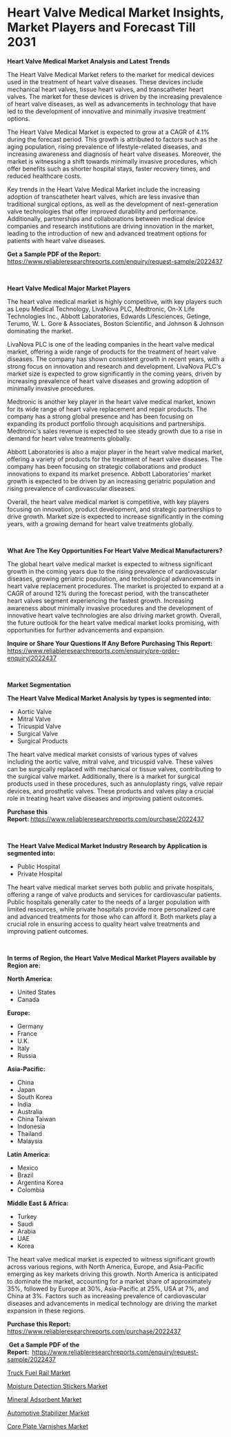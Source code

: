 <p><h1>Heart Valve Medical Market Insights, Market Players and Forecast Till 2031</h1></p><p><strong>Heart Valve Medical Market Analysis and Latest Trends</strong></p>
<p><p>The Heart Valve Medical Market refers to the market for medical devices used in the treatment of heart valve diseases. These devices include mechanical heart valves, tissue heart valves, and transcatheter heart valves. The market for these devices is driven by the increasing prevalence of heart valve diseases, as well as advancements in technology that have led to the development of innovative and minimally invasive treatment options.</p><p>The Heart Valve Medical Market is expected to grow at a CAGR of 4.1% during the forecast period. This growth is attributed to factors such as the aging population, rising prevalence of lifestyle-related diseases, and increasing awareness and diagnosis of heart valve diseases. Moreover, the market is witnessing a shift towards minimally invasive procedures, which offer benefits such as shorter hospital stays, faster recovery times, and reduced healthcare costs.</p><p>Key trends in the Heart Valve Medical Market include the increasing adoption of transcatheter heart valves, which are less invasive than traditional surgical options, as well as the development of next-generation valve technologies that offer improved durability and performance. Additionally, partnerships and collaborations between medical device companies and research institutions are driving innovation in the market, leading to the introduction of new and advanced treatment options for patients with heart valve diseases.</p></p>
<p><strong>Get a Sample PDF of the Report:&nbsp;</strong> <a href="https://www.reliableresearchreports.com/enquiry/request-sample/2022437">https://www.reliableresearchreports.com/enquiry/request-sample/2022437</a></p>
<p>&nbsp;</p>
<p><strong>Heart Valve Medical Major Market Players</strong></p>
<p><p>The heart valve medical market is highly competitive, with key players such as Lepu Medical Technology, LivaNova PLC, Medtronic, On-X Life Technologies Inc., Abbott Laboratories, Edwards Lifesciences, Getinge, Terumo, W. L. Gore & Associates, Boston Scientific, and Johnson & Johnson dominating the market.</p><p>LivaNova PLC is one of the leading companies in the heart valve medical market, offering a wide range of products for the treatment of heart valve diseases. The company has shown consistent growth in recent years, with a strong focus on innovation and research and development. LivaNova PLC's market size is expected to grow significantly in the coming years, driven by increasing prevalence of heart valve diseases and growing adoption of minimally invasive procedures.</p><p>Medtronic is another key player in the heart valve medical market, known for its wide range of heart valve replacement and repair products. The company has a strong global presence and has been focusing on expanding its product portfolio through acquisitions and partnerships. Medtronic's sales revenue is expected to see steady growth due to a rise in demand for heart valve treatments globally.</p><p>Abbott Laboratories is also a major player in the heart valve medical market, offering a variety of products for the treatment of heart valve diseases. The company has been focusing on strategic collaborations and product innovations to expand its market presence. Abbott Laboratories' market growth is expected to be driven by an increasing geriatric population and rising prevalence of cardiovascular diseases.</p><p>Overall, the heart valve medical market is competitive, with key players focusing on innovation, product development, and strategic partnerships to drive growth. Market size is expected to increase significantly in the coming years, with a growing demand for heart valve treatments globally.</p></p>
<p>&nbsp;</p>
<p><strong>What Are The Key Opportunities For Heart Valve Medical Manufacturers?</strong></p>
<p><p>The global heart valve medical market is expected to witness significant growth in the coming years due to the rising prevalence of cardiovascular diseases, growing geriatric population, and technological advancements in heart valve replacement procedures. The market is projected to expand at a CAGR of around 12% during the forecast period, with the transcatheter heart valves segment experiencing the fastest growth. Increasing awareness about minimally invasive procedures and the development of innovative heart valve technologies are also driving market growth. Overall, the future outlook for the heart valve medical market looks promising, with opportunities for further advancements and expansion.</p></p>
<p><strong>Inquire or Share Your Questions If Any Before Purchasing This Report:</strong> <a href="https://www.reliableresearchreports.com/enquiry/pre-order-enquiry/2022437">https://www.reliableresearchreports.com/enquiry/pre-order-enquiry/2022437</a></p>
<p>&nbsp;</p>
<p><strong>Market Segmentation</strong></p>
<p><strong>The Heart Valve Medical Market Analysis by types is segmented into:</strong></p>
<p><ul><li>Aortic Valve</li><li>Mitral Valve</li><li>Tricuspid Valve</li><li>Surgical Valve</li><li>Surgical Products</li></ul></p>
<p><p>The heart valve medical market consists of various types of valves including the aortic valve, mitral valve, and tricuspid valve. These valves can be surgically replaced with mechanical or tissue valves, contributing to the surgical valve market. Additionally, there is a market for surgical products used in these procedures, such as annuloplasty rings, valve repair devices, and prosthetic valves. These products and valves play a crucial role in treating heart valve diseases and improving patient outcomes.</p></p>
<p><strong>Purchase this Report:&nbsp;</strong><a href="https://www.reliableresearchreports.com/purchase/2022437">https://www.reliableresearchreports.com/purchase/2022437</a></p>
<p>&nbsp;</p>
<p><strong>The Heart Valve Medical Market Industry Research by Application is segmented into:</strong></p>
<p><ul><li>Public Hospital</li><li>Private Hospital</li></ul></p>
<p><p>The heart valve medical market serves both public and private hospitals, offering a range of valve products and services for cardiovascular patients. Public hospitals generally cater to the needs of a larger population with limited resources, while private hospitals provide more personalized care and advanced treatments for those who can afford it. Both markets play a crucial role in ensuring access to quality heart valve treatments and improving patient outcomes.</p></p>
<p>&nbsp;</p>
<p><strong>In terms of Region, the Heart Valve Medical Market Players available by Region are:</strong></p>
<p>
    <p> <strong> North America: </strong>
        <ul>
            <li>United States</li>
            <li>Canada</li>
        </ul>
        </p> 
    <p> <strong> Europe: </strong>
        <ul>
            <li>Germany</li>
            <li>France</li>
            <li>U.K.</li>
            <li>Italy</li>
            <li>Russia</li>
        </ul>
        </p> 
    <p> <strong> Asia-Pacific: </strong>
        <ul>
            <li>China</li>
            <li>Japan</li>
            <li>South Korea</li>
            <li>India</li>
            <li>Australia</li>
            <li>China Taiwan</li>
            <li>Indonesia</li>
            <li>Thailand</li>
            <li>Malaysia</li>
        </ul>
        </p> 
    <p> <strong> Latin America: </strong>
        <ul>
            <li>Mexico</li>
            <li>Brazil</li>
            <li>Argentina Korea</li>
            <li>Colombia</li>
        </ul>
        </p> 
    <p> <strong> Middle East & Africa: </strong>
        <ul>
            <li>Turkey</li>
            <li>Saudi</li>
            <li>Arabia</li>
            <li>UAE</li>
            <li>Korea</li>
        </ul>
    </p>
    </p>
<p><p>The heart valve medical market is expected to witness significant growth across various regions, with North America, Europe, and Asia-Pacific emerging as key markets driving this growth. North America is anticipated to dominate the market, accounting for a market share of approximately 35%, followed by Europe at 30%, Asia-Pacific at 25%, USA at 7%, and China at 3%. Factors such as increasing prevalence of cardiovascular diseases and advancements in medical technology are driving the market expansion in these regions.</p></p>
<p><strong>Purchase this Report: </strong><a href="https://www.reliableresearchreports.com/purchase/2022437">https://www.reliableresearchreports.com/purchase/2022437</a></p>
<p>&nbsp;<strong>Get a Sample PDF of the Report:&nbsp;&nbsp;</strong><a href="https://www.reliableresearchreports.com/enquiry/request-sample/2022437">https://www.reliableresearchreports.com/enquiry/request-sample/2022437</a></p>
<p><strong></strong></p>
<p><p><a href="https://view.publitas.com/reportprime-1/truck-fuel-rail-market-provides-a-comprehensive-analysis-including-a-macro-overview-of-the-market-as-well-as-micro-details-such-as-market-size-and-competitive-landscape/">Truck Fuel Rail Market</a></p><p><a href="https://picayune-night-cbd.notion.site/Moisture-Detection-Stickers-Market-Challenges-Opportunities-and-Growth-Drivers-and-Major-Market-P-cadd130651224a4a88f825935b3673f5">Moisture Detection Stickers Market</a></p><p><a href="https://valiant-lunge-8fe.notion.site/Mineral-Adsorbent-Market-Provides-a-Comprehensive-Analysis-Including-a-Macro-Overview-of-the-Market--e778ac4075164b39ac787ad2d9dd3638">Mineral Adsorbent Market</a></p><p><a href="https://view.publitas.com/reportprime-1/automotive-stabilizer-market-growth-market-trends-covid-19-impact-and-forecasts-for-period-from-2024-2031/">Automotive Stabilizer Market</a></p><p><a href="https://artistic-helicopter-ca9.notion.site/Core-Plate-Varnishes-Market-Centers-on-Aspects-such-as-Market-Growth-Market-Share-Market-Opportuni-a2d434480ba842ccb904a4596e87eceb">Core Plate Varnishes Market</a></p></p>